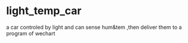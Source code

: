 # light_temp_car
a car controled by light and can sense hum&amp;tem ,then deliver them to a program of wechart 
